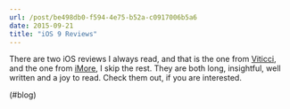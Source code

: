 ```yaml
---
url: /post/be498db0-f594-4e75-b52a-c0917006b5a6
date: 2015-09-21
title: "iOS 9 Reviews"
---
```


There are two iOS reviews I always read, and that is the one from [Viticci][1], and the one from [iMore][2], I skip the rest. They are both long, insightful, well written and a joy to read. Check them out, if you are interested.



(#blog)



 [1]: https://www.macstories.net/stories/ios-9-review/

 [2]: http://www.imore.com/ios-9-review